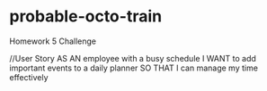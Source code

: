 # probable-octo-train
Homework 5 Challenge

//User Story
AS AN employee with a busy schedule
I WANT to add important events to a daily planner
SO THAT I can manage my time effectively

